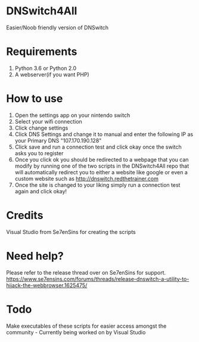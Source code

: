 # DNSwitch4All

Easier/Noob friendly version of DNSwitch

# Requirements
1. Python 3.6 or Python 2.0
2. A webserver(if you want PHP)

# How to use
1. Open the settings app on your nintendo switch
2. Select your wifi connection
3. Click change settings
4. Click DNS Settings and change it to manual and enter the following IP as your Primary DNS "107.170.190.128"
5. Click save and run a connection test and click okay once the switch asks you to register
6. Once you click ok you should be redirected to a webpage that you can modify by running one of the two scripts in the DNSwitch4All repo that will automatically redirect you to either a website like google or even a custom website such as http://dnswitch.redthetrainer.com
7. Once the site is changed to your liking simply run a connection test again and click okay!

# Credits
Visual Studio from Se7enSins for creating the scripts

# Need help?
Please refer to the release thread over on Se7enSins for support. https://www.se7ensins.com/forums/threads/release-dnswitch-a-utility-to-hijack-the-webbrowser.1625475/

# Todo
Make executables of these scripts for easier access amongst the community - Currently being worked on by Visual Studio
